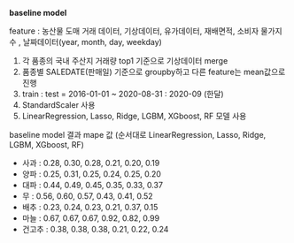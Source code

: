 **baseline model**

feature : 농산물 도매 거래 데이터, 기상데이터, 유가데이터, 재배면적, 소비자 물가지수 , 날짜데이터(year, month, day, weekday)

1. 각 품종의 국내 주산지 거래량 top1 기준으로 기상데이터 merge
2. 품종별 SALEDATE(판매일) 기준으로 groupby하고 다른 feature는 mean값으로 진행
3. train : test = 2016-01-01 ~ 2020-08-31 : 2020-09 (한달)
4. StandardScaler 사용
5. LinearRegression, Lasso, Ridge, LGBM, XGboost, RF 모델 사용


baseline model 결과 mape 값
(순서대로 LinearRegression, Lasso, Ridge, LGBM, XGboost, RF)
- 사과   : 0.28, 0.30, 0.28, 0.21, 0.20, 0.19
- 양파   : 0.25, 0.31, 0.25, 0.24, 0.25, 0.20
- 대파   : 0.44, 0.49, 0.45, 0.35, 0.33, 0.37
- 무     : 0.56, 0.60, 0.57, 0.43, 0.41, 0.52
- 배추   : 0.23, 0.24, 0.23, 0.21, 0.37, 0.15
- 마늘   : 0.67, 0.67, 0.67, 0.92, 0.82, 0.99
- 건고추 : 0.38, 0.38, 0.38, 0.21, 0.22, 0.24

